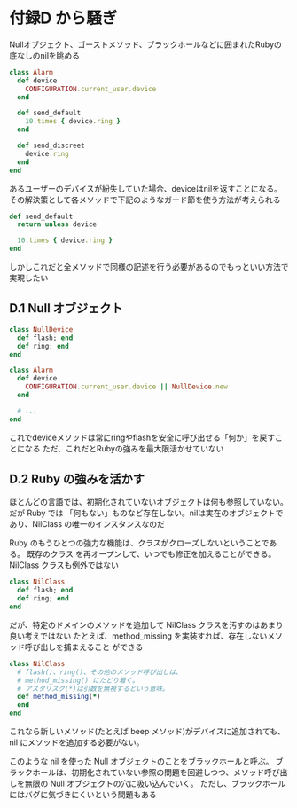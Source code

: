 # 付録D から騒ぎ
Nullオブジェクト、ゴーストメソッド、ブラックホールなどに囲まれたRubyの底なしのnilを眺める

```ruby
class Alarm
  def device
    CONFIGURATION.current_user.device
  end

  def send_default
    10.times { device.ring }
  end

  def send_discreet
    device.ring
  end
end
```
あるユーザーのデバイスが紛失していた場合、deviceはnilを返すことになる。
その解決策として各メソッドで下記のようなガード節を使う方法が考えられる

```ruby
def send_default
  return unless device

  10.times { device.ring }
end
```

しかしこれだと全メソッドで同様の記述を行う必要があるのでもっといい方法で実現したい

## D.1 Null オブジェクト

```ruby
class NullDevice
  def flash; end
  def ring; end
end

class Alarm
  def device
    CONFIGURATION.current_user.device || NullDevice.new
  end

  # ...
end
```
これでdeviceメソッドは常にringやflashを安全に呼び出せる「何か」を戻すことになる
ただ、これだとRubyの強みを最大限活かせていない

## D.2 Ruby の強みを活かす
ほとんどの言語では、初期化されていないオブジェクトは何も参照していない。
だが Ruby では 「何もない」ものなど存在しない。nilは実在のオブジェクトであり、NilClass の唯一のインスタンスなのだ

Ruby のもうひとつの強力な機能は、クラスがクローズしないということである。
既存のクラス を再オープンして、いつでも修正を加えることができる。NilClass クラスも例外ではない

```ruby
class NilClass
  def flash; end
  def ring; end
end
```

だが、特定のドメインのメソッドを追加して NilClass クラスを汚すのはあまり良い考えではない
たとえば、method_missing を実装すれば、存在しないメソッド呼び出しを捕まえること ができる


```ruby
class NilClass
  # flash()、ring()、その他のメソッド呼び出しは、
  # method_missing() にたどり着く。
  # アスタリスク(*)は引数を無視するという意味。
  def method_missing(*)
  end
end
```

これなら新しいメソッド(たとえば beep メソッド)がデバイスに追加されても、nil にメソッドを追加する必要がない。

このような nil を使った Null オブジェクトのことをブラックホールと呼ぶ。
ブラックホールは、初期化されていない参照の問題を回避しつつ、メソッド呼び出しを無限の Null オブジェクトの穴に吸い込んでいく。
ただし、ブラックホールにはバグに気づきにくいという問題もある
